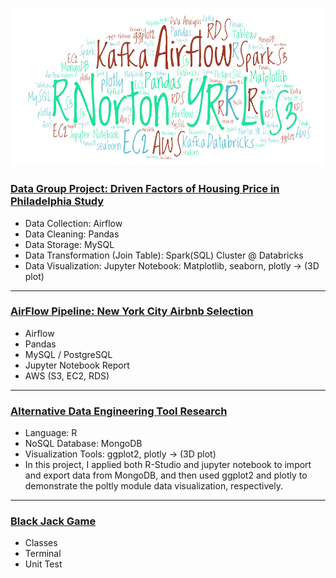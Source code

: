 ![Norton_Portfolio](img/norton_portflio.png)

### [Data Group Project: Driven Factors of Housing Price in Philadelphia Study](https://github.com/nortonlyr/ZCW.DataGroupProject)   

- Data Collection: Airflow
- Data Cleaning: Pandas
- Data Storage: MySQL
- Data Transformation (Join Table): Spark(SQL) Cluster @ Databricks  
- Data Visualization: Jupyter Notebook: Matplotlib, seaborn, plotly -> (3D plot)
  

---
### [AirFlow Pipeline: New York City Airbnb Selection](https://github.com/nortonlyr/DataEngineering.Labs.AirflowProject)

- Airflow
- Pandas
- MySQL / PostgreSQL
- Jupyter Notebook Report
- AWS (S3, EC2, RDS)


---
### [Alternative Data Engineering Tool Research](https://github.com/nortonlyr/Week9-ResearchProjects)  

- Language: R
- NoSQL Database: MongoDB
- Visualization Tools: ggplot2, plotly -> (3D plot)
- In this project, I applied both R-Studio and jupyter notebook to import and export data from MongoDB, and then used ggplot2 and plotly to demonstrate the poltly module data visualization, respectively.
  

---
### [Black Jack Game](https://github.com/nortonlyr/PythonFundamentals.Labs.BlackJack)   
  
- Classes 
- Terminal
- Unit Test 
  
